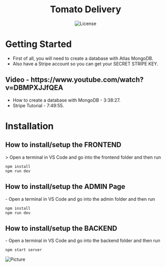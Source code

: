 <h1 align="center">Tomato Delivery</h1>
  
  
  <p align="center">
    <img alt="License" src="https://camo.githubusercontent.com/1fa5dd0488f9004c806e1e402a68aaa3a998554fc47f33f4dd6892cc8b39d6ff/68747470733a2f2f696d672e736869656c64732e696f2f6769746875622f6c6963656e73652f61746c61732d6f732f61746c61733f7374796c653d666f722d7468652d6261646765266c6f676f3d67697468756226636f6c6f723d314139314646"/>
  </p>


# Getting Started

- First of all, you will need to create a database with Atlas MongoDB.
- Also have a Stripe account so you can get your SECRET STRIPE KEY.

<h2>Video - https://www.youtube.com/watch?v=DBMPXJJfQEA</h2>

- How to create a database with MongoDB - 3:38:27.
- Stripe Tutorial - 7:49:55.


# Installation

<h2>How to install/setup the FRONTEND</h2>
> Open a terminal in VS Code and go into the frontend folder and then run

<br>

```
npm install
npm run dev
```


<h2>How to install/setup the ADMIN Page</h2>
- Open a terminal in VS Code and go into the admin folder and then run
<br>

```
npm install
npm run dev
```
   
<h2>How to install/setup the BACKEND</h2>
- Open a terminal in VS Code and go into the backend folder and then run
<br>

```
npm start server
```


![Picture]()



